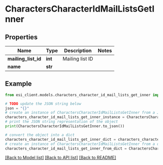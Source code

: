 # CharactersCharacterIdMailListsGetInner


## Properties

Name | Type | Description | Notes
------------ | ------------- | ------------- | -------------
**mailing_list_id** | **int** | Mailing list ID | 
**name** | **str** |  | 

## Example

```python
from esi_client.models.characters_character_id_mail_lists_get_inner import CharactersCharacterIdMailListsGetInner

# TODO update the JSON string below
json = "{}"
# create an instance of CharactersCharacterIdMailListsGetInner from a JSON string
characters_character_id_mail_lists_get_inner_instance = CharactersCharacterIdMailListsGetInner.from_json(json)
# print the JSON string representation of the object
print(CharactersCharacterIdMailListsGetInner.to_json())

# convert the object into a dict
characters_character_id_mail_lists_get_inner_dict = characters_character_id_mail_lists_get_inner_instance.to_dict()
# create an instance of CharactersCharacterIdMailListsGetInner from a dict
characters_character_id_mail_lists_get_inner_from_dict = CharactersCharacterIdMailListsGetInner.from_dict(characters_character_id_mail_lists_get_inner_dict)
```
[[Back to Model list]](../README.md#documentation-for-models) [[Back to API list]](../README.md#documentation-for-api-endpoints) [[Back to README]](../README.md)


